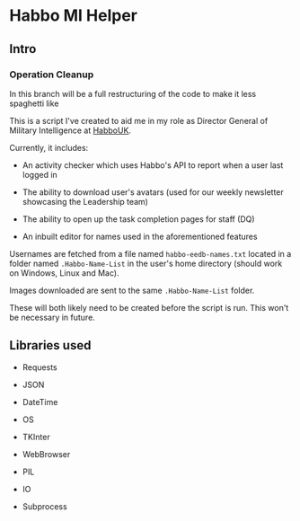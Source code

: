 # Habbo MI Helper

## Intro

### Operation Cleanup
In this branch will be a full restructuring of the code to make it less spaghetti like

This is a script I've created to aid me in my role as Director General of Military Intelligence at [HabboUK](https://habbouk.com/).

Currently, it includes:

- An activity checker which uses Habbo's API to report when a user last logged in

- The ability to download user's avatars (used for our weekly newsletter showcasing the Leadership team)

- The ability to open up the task completion pages for staff (DQ)

- An inbuilt editor for names used in the aforementioned features

Usernames are fetched from a file named `habbo-eedb-names.txt` located in a folder named `.Habbo-Name-List` in the user's home directory (should work on Windows, Linux and Mac).

Images downloaded are sent to the same `.Habbo-Name-List` folder.

These will both likely need to be created before the script is run. This won't be necessary in future.

## Libraries used

- Requests

- JSON

- DateTime

- OS

- TKInter

- WebBrowser

- PIL

- IO

- Subprocess
